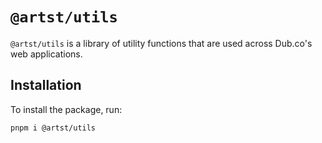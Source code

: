 # `@artst/utils`

`@artst/utils` is a library of utility functions that are used across Dub.co's web applications.

## Installation

To install the package, run:

```bash
pnpm i @artst/utils
```
